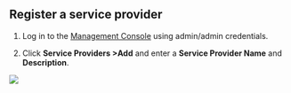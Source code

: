 ## Register a service provider

1. Log in to the [Management Console](https://localhost:9443/carbon/) using admin/admin credentials. 

2. Click **Service Providers >Add** and enter a **Service Provider Name** and **Description**.

<img name='register-oidc-service-provider' src='../../assets/img/guides/register-oidc-service-provider.gif' class='img-zoomable'/>
